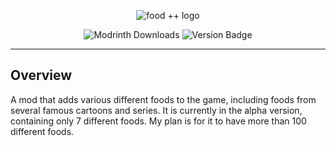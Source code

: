 <p align="center">
  <img src="https://cdn.modrinth.com/data/cached_images/f7c3255cc1569fddd571633411ac523ffc9a6af3.png" alt="food ++ logo">
</p>

<p align="center">
    <img src="https://img.shields.io/modrinth/dt/qXvyb8xm" alt="Modrinth Downloads"/>
    <img src="https://img.shields.io/badge/Alpha-1.0.1-blue" alt="Version Badge"/>
</p>

---
## Overview
A mod that adds various different foods to the game, including foods from several famous cartoons and series. It is currently in the alpha version, containing only 7 different foods. My plan is for it to have more than 100 different foods.

